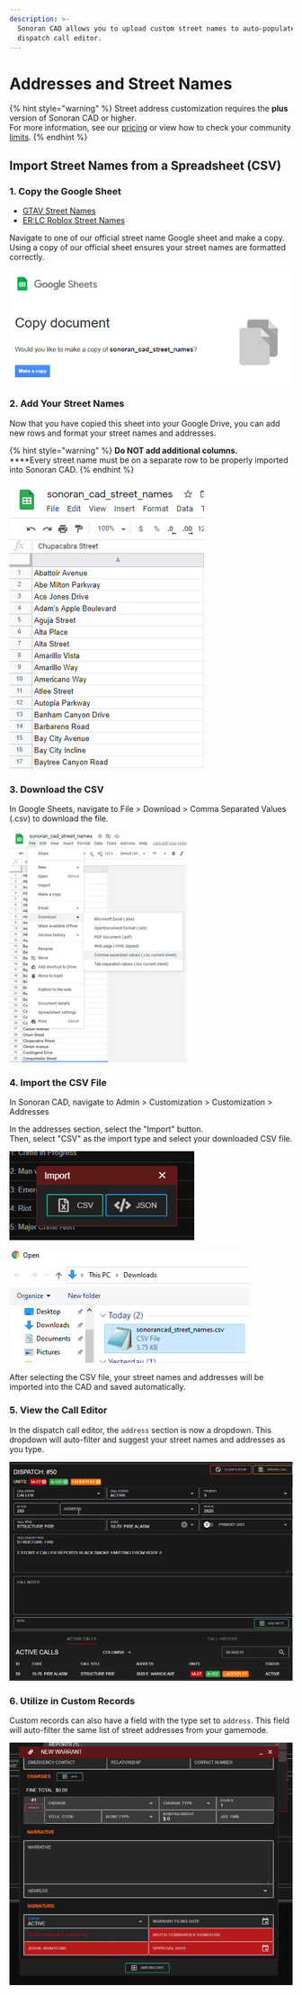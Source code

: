 ```yaml
---
description: >-
  Sonoran CAD allows you to upload custom street names to auto-populate in the
  dispatch call editor.
---
```


# Addresses and Street Names

{% hint style="warning" %}
Street address customization requires the **plus** version of Sonoran CAD or higher.\
For more information, see our [pricing](../../pricing/faq/) or view how to check your community [limits](../getting-started/view-your-limits.md).
{% endhint %}

## Import Street Names from a Spreadsheet (CSV)

### 1. Copy the Google Sheet

* [GTAV Street Names](https://docs.google.com/spreadsheets/u/1/d/1wMEiv1EcDI4VnTjCLbechJHzUEQoMQTK\_ujWU3BfKIk/copy)
* [ER:LC Roblox Street Names](https://docs.google.com/spreadsheets/u/1/d/1jDUxfCffxyGHoXQ-rpzrWRNFEhDmMs3-TA9U-mdNBjg/copy)

Navigate to one of our official street name Google sheet and make a copy. Using a copy of our official sheet ensures your street names are formatted correctly.

![Sonoran CAD - Copy Street Name Spreadsheet](<../../.gitbook/assets/image (107).png>)

### 2. Add Your Street Names

Now that you have copied this sheet into your Google Drive, you can add new rows and format your street names and addresses.

{% hint style="warning" %}
**Do NOT add additional columns.**\
****Every street name must be on a separate row to be properly imported into Sonoran CAD.
{% endhint %}

![Sonoran CAD - Street Names CSV](<../../.gitbook/assets/image (108).png>)

### 3. Download the CSV

In Google Sheets, navigate to File > Download > Comma Separated Values (.csv) to download the file.

![Google Sheets - Download CSV](<../../.gitbook/assets/image (109).png>)

### 4. Import the CSV File

In Sonoran CAD, navigate to Admin > Customization > Customization > Addresses

In the addresses section, select the "Import" button.\
Then, select "CSV" as the import type and select your downloaded CSV file.

![Sonoran CAD - Import Data](<../../.gitbook/assets/image (104).png>)

![File Selector - Select CSV](<../../.gitbook/assets/image (110).png>)

After selecting the CSV file, your street names and addresses will be imported into the CAD and saved automatically.

### 5. View the Call Editor

In the dispatch call editor, the `address` section is now a dropdown. This dropdown will auto-filter and suggest your street names and addresses as you type.

![](../../.gitbook/assets/addresses.gif)

### 6. Utilize in Custom Records

Custom records can also have a field with the type set to `address`. This field will auto-filter the same list of street addresses from your gamemode.

![Custom Records - Address Field](../../.gitbook/assets/90433cf83d1d487c05d18ea392289815.gif)
